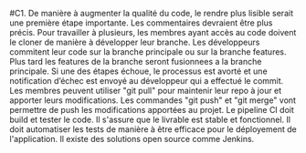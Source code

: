 #C1. 
De manière à augmenter la qualité du code, le rendre plus lisible serait une première étape importante. Les commentaires devraient être plus précis. 
Pour travailler à plusieurs, les membres ayant accès au code doivent le cloner de manière à développer leur branche. Les développeurs
commitent leur code sur la branche principale ou sur la branche features. Plus tard les features de la branche seront fusionnees a la branche principale.
Si une des étapes échoue, le processus est avorté et une notification d’échec est envoyé au développeur qui a effectué le commit. 
Les membres peuvent utiliser "git pull" pour maintenir leur repo à jour et apporter leurs modifications. Les commandes "git push" et "git merge" vont permettre 
de push les modifications apportées au projet.
Le pipeline CI doit build et tester le code. Il s'assure que le livrable est stable et fonctionnel. Il doit automatiser les tests de manière à être efficace pour
le déployement de l'application. Il existe des solutions open source comme Jenkins.



